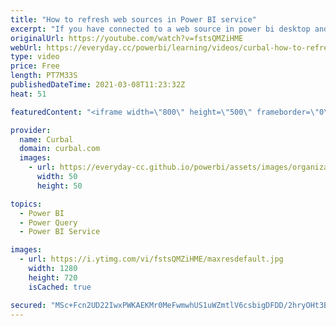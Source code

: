```yaml
---
title: "How to refresh web sources in Power BI service"
excerpt: "If you have connected to a web source in power bi desktop and they try to connect to the service, you have probably gotten this error:  \"You can't schedule refresh for this dataset because the following data sources currently don't support refresh: Data source for Query1\"  In today's video I am going"
originalUrl: https://youtube.com/watch?v=fstsQMZiHME
webUrl: https://everyday.cc/powerbi/learning/videos/curbal-how-to-refresh-web-sources-in-power-bi-service/
type: video
price: Free
length: PT7M33S
publishedDateTime: 2021-03-08T11:23:32Z
heat: 51

featuredContent: "<iframe width=\"800\" height=\"500\" frameborder=\"0\" src=\"https://www.youtube.com/embed/fstsQMZiHME\" allow=\"accelerometer; autoplay; encrypted-media; gyroscope; picture-in-picture\" allowfullscreen></iframe>"

provider:
  name: Curbal
  domain: curbal.com
  images:
    - url: https://everyday-cc.github.io/powerbi/assets/images/organizations/curbal.com-50x50.jpg
      width: 50
      height: 50

topics:
  - Power BI
  - Power Query
  - Power BI Service

images:
  - url: https://i.ytimg.com/vi/fstsQMZiHME/maxresdefault.jpg
    width: 1280
    height: 720
    isCached: true

secured: "MSc+Fcn2UD22IwxPWKAEKMr0MeFwmwhUS1uWZmtlV6csbigDFDD/2hryOHt3BLgmzpzquibDiPC3oNtLVTpx/1JEstl70X+KfsHUdff3YxnEEkQ2ZY9c+XWrN317QULXVQ9x3ihPiMD4TgP1Lz2Nl9liU2lKimfaY2TTejCZ1Y5CSGiyKcjHGxhL1Q74wJ5nMDqUUlJTXWSbQ2Wi1TzbRfy/E7dUyJmSsjBUrklNksTyhFHBYWf30rQYo8EjgUZkO1kleIAfRvUqO/J4AV6cjM+TiJMxywoV4PSKCfuoVuivnfJdt6y48v/GFzG1LGx+T8Wfv6o30Ze7yfbSuL7cbspO1J7XpY6E9tgOlE/TNYen+MBSzzuXk/lrI94UspQPVNz+a0vn5K8GQhcFGtYjK3pxCdaDazoSds1/s/hIidQ=;qWHK+Rl/iemejZTN1yHBvQ=="
---
```



